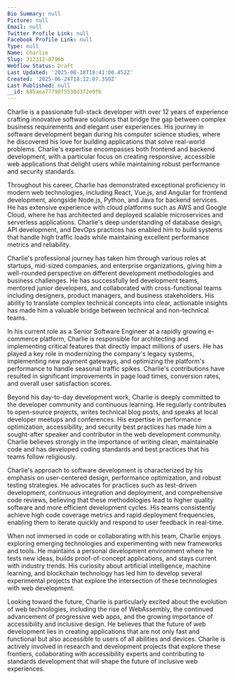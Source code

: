 ```yaml
---
Bio Summary: null
Picture: null
Email: null
Twitter Profile Link: null
Facebook Profile Link: null
Type: null
Name: Charlie
Slug: 312312-8796b
Webflow Status: Draft
Last Updated: '2025-08-18T19:41:00.452Z'
Created: '2025-06-24T18:12:07.350Z'
Last Published: null
__id: 685aea77790f5530d372e9fb
---
```

<p id="">Charlie is a passionate full-stack developer with over 12 years of experience crafting innovative software solutions that bridge the gap between complex business requirements and elegant user experiences. His journey in software development began during his computer science studies, where he discovered his love for building applications that solve real-world problems. Charlie's expertise encompasses both frontend and backend development, with a particular focus on creating responsive, accessible web applications that delight users while maintaining robust performance and security standards.</p><p id="">Throughout his career, Charlie has demonstrated exceptional proficiency in modern web technologies, including React, Vue.js, and Angular for frontend development, alongside Node.js, Python, and Java for backend services. He has extensive experience with cloud platforms such as AWS and Google Cloud, where he has architected and deployed scalable microservices and serverless applications. Charlie's deep understanding of database design, API development, and DevOps practices has enabled him to build systems that handle high traffic loads while maintaining excellent performance metrics and reliability.</p><p id="">Charlie's professional journey has taken him through various roles at startups, mid-sized companies, and enterprise organizations, giving him a well-rounded perspective on different development methodologies and business challenges. He has successfully led development teams, mentored junior developers, and collaborated with cross-functional teams including designers, product managers, and business stakeholders. His ability to translate complex technical concepts into clear, actionable insights has made him a valuable bridge between technical and non-technical teams.</p><p id="">In his current role as a Senior Software Engineer at a rapidly growing e-commerce platform, Charlie is responsible for architecting and implementing critical features that directly impact millions of users. He has played a key role in modernizing the company's legacy systems, implementing new payment gateways, and optimizing the platform's performance to handle seasonal traffic spikes. Charlie's contributions have resulted in significant improvements in page load times, conversion rates, and overall user satisfaction scores.</p><p id="">Beyond his day-to-day development work, Charlie is deeply committed to the developer community and continuous learning. He regularly contributes to open-source projects, writes technical blog posts, and speaks at local developer meetups and conferences. His expertise in performance optimization, accessibility, and security best practices has made him a sought-after speaker and contributor in the web development community. Charlie believes strongly in the importance of writing clean, maintainable code and has developed coding standards and best practices that his teams follow religiously.</p><p id="">Charlie's approach to software development is characterized by his emphasis on user-centered design, performance optimization, and robust testing strategies. He advocates for practices such as test-driven development, continuous integration and deployment, and comprehensive code reviews, believing that these methodologies lead to higher quality software and more efficient development cycles. His teams consistently achieve high code coverage metrics and rapid deployment frequencies, enabling them to iterate quickly and respond to user feedback in real-time.</p><p id="">When not immersed in code or collaborating with his team, Charlie enjoys exploring emerging technologies and experimenting with new frameworks and tools. He maintains a personal development environment where he tests new ideas, builds proof-of-concept applications, and stays current with industry trends. His curiosity about artificial intelligence, machine learning, and blockchain technology has led him to develop several experimental projects that explore the intersection of these technologies with web development.</p><p id="">Looking toward the future, Charlie is particularly excited about the evolution of web technologies, including the rise of WebAssembly, the continued advancement of progressive web apps, and the growing importance of accessibility and inclusive design. He believes that the future of web development lies in creating applications that are not only fast and functional but also accessible to users of all abilities and devices. Charlie is actively involved in research and development projects that explore these frontiers, collaborating with accessibility experts and contributing to standards development that will shape the future of inclusive web experiences.</p>
